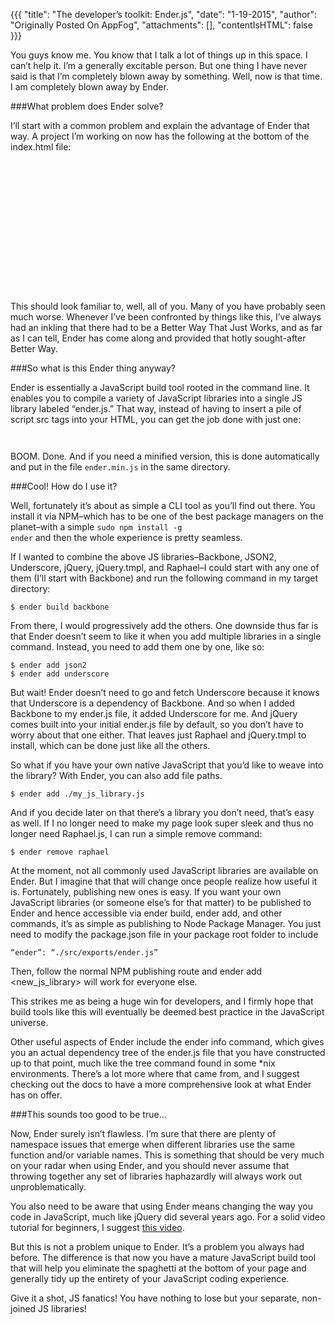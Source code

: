 {{{
  "title": "The developer’s toolkit: Ender.js",
  "date": "1-19-2015",
  "author": "Originally Posted On AppFog",
  "attachments": [],
  "contentIsHTML": false
}}}

You guys know me. You know that I talk a lot of things up in this space. I can’t help it. I’m a generally excitable person. But one thing I have never said is that I’m completely blown away by something. Well, now is that time. I am completely blown away by Ender.

###What problem does Ender solve?

I’ll start with a common problem and explain the advantage of Ender that way. A project I’m working on now has the following at the bottom of the index.html file:

<pre><code>

<script src="http://ajax.cdnjs.com/ajax/libs/json2/20110223/json2.js"></script>
<script src="http://ajax.googleapis.com/ajax/libs/jquery/1.4.4/jquery.min.js"></script>
<script src="http://ajax.cdnjs.com/ajax/libs/underscore.js/1.1.4/underscore-min.js"></script>
<script src="http://ajax.cdnjs.com/ajax/libs/backbone.js/0.3.3/backbone-min.js"></script>
<script src="http://ajax.microsoft.com/ajax/jquery.templates/beta1/jquery.tmpl.js"></script>
<script src=”http://cdnjs.cloudflare.com/ajax/libs/raphael/2.0.1/raphael-min.js”></script>

</code></pre>

This should look familiar to, well, all of you. Many of you have probably seen much worse. Whenever I’ve been confronted by things like this, I’ve always had an inkling that there had to be a Better Way That Just Works, and as far as I can tell, Ender has come along and provided that hotly sought-after Better Way.

###So what is this Ender thing anyway?

Ender is essentially a JavaScript build tool rooted in the command line. It enables you to compile a variety of JavaScript libraries into a single JS library labeled “ender.js.” That way, instead of having to insert a pile of script src tags into your HTML, you can get the job done with just one:

<pre><code> <script src=”ender.js”></script></code></pre>

BOOM. Done. And if you need a minified version, this is done automatically and put in the file <code>ender.min.js</code> in the same directory.

###Cool! How do I use it?

Well, fortunately it’s about as simple a CLI tool as you’ll find out there. You install it via NPM–which has to be one of the best package managers on the planet–with a simple <code>sudo npm install -g ender</code> and then the whole experience is pretty seamless.

If I wanted to combine the above JS libraries–Backbone, JSON2, Underscore, jQuery, jQuery.tmpl, and Raphael–I could start with any one of them (I’ll start with Backbone) and run the following command in my target directory:

<pre><code>$ ender build backbone</code></pre>

From there, I would progressively add the others. One downside thus far is that Ender doesn’t seem to like it when you add multiple libraries in a single command. Instead, you need to add them one by one, like so:

<pre><code>$ ender add json2
$ ender add underscore
</code></pre>

But wait! Ender doesn’t need to go and fetch Underscore because it knows that Underscore is a dependency of Backbone. And so when I added Backbone to my ender.js file, it added Underscore for me. And jQuery comes built into your initial ender.js file by default, so you don’t have to worry about that one either. That leaves just Raphael and jQuery.tmpl to install, which can be done just like all the others.

So what if you have your own native JavaScript that you’d like to weave into the library? With Ender, you can also add file paths.

<pre><code>$ ender add ./my_js_library.js</code></pre>

And if you decide later on that there’s a library you don’t need, that’s easy as well. If I no longer need to make my page look super sleek and thus no longer need Raphael.js, I can run a simple remove command:

<pre><code>$ ender remove raphael</code></pre>

At the moment, not all commonly used JavaScript libraries are available on Ender. But I imagine that that will change once people realize how useful it is. Fortunately, publishing new ones is easy. If you want your own JavaScript libraries (or someone else’s for that matter) to be published to Ender and hence accessible via ender build, ender add, and other commands, it’s as simple as publishing to Node Package Manager. You just need to modify the package.json file in your package root folder to include

<pre><code>“ender”: “./src/exports/ender.js”</code></pre>

Then, follow the normal NPM publishing route and ender add <new_js_library> will work for everyone else.

This strikes me as being a huge win for developers, and I firmly hope that build tools like this will eventually be deemed best practice in the JavaScript universe.

Other useful aspects of Ender include the ender info command, which gives you an actual dependency tree of the ender.js file that you have constructed up to that point, much like the tree command found in some *nix environments. There’s a lot more where that came from, and I suggest checking out the docs to have a more comprehensive look at what Ender has on offer.

###This sounds too good to be true…

Now, Ender surely isn’t flawless. I’m sure that there are plenty of namespace issues that emerge when different libraries use the same function and/or variable names. This is something that should be very much on your radar when using Ender, and you should never assume that throwing together any set of libraries haphazardly will always work out unproblematically.

You also need to be aware that using Ender means changing the way you code in JavaScript, much like jQuery did several years ago. For a solid video tutorial for beginners, I suggest [this video](https://vimeo.com/23836209).

But this is not a problem unique to Ender. It’s a problem you always had before. The difference is that now you have a mature JavaScript build tool that will help you eliminate the <code><src script=”mylib.js”></src></code> spaghetti at the bottom of your page and generally tidy up the entirety of your JavaScript coding experience.

Give it a shot, JS fanatics! You have nothing to lose but your separate, non-joined JS libraries!
